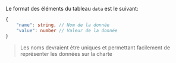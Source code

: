 Le format des éléments du tableau `data` est le suivant:

```typescript
{
    "name": string, // Nom de la donnée
    "value": number // Valeur de la donnée
}
```

> Les noms devraient être uniques et permettant facilement de représenter les données sur la charte